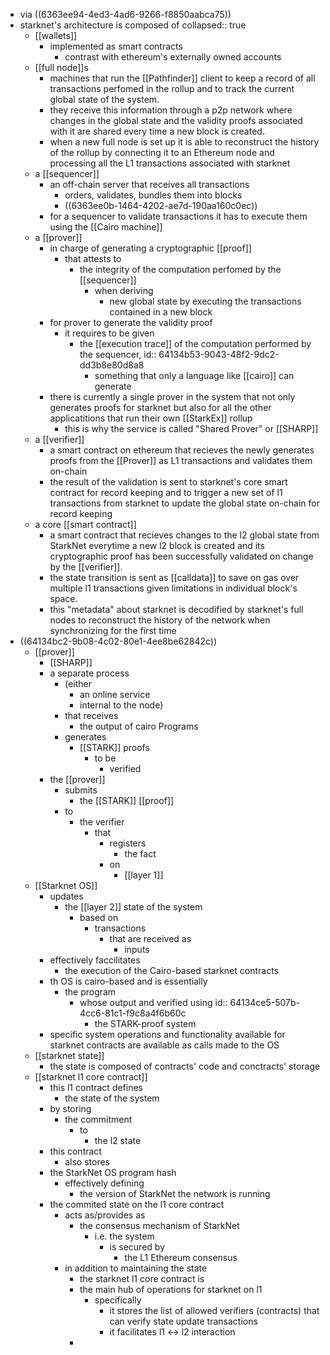 - via ((6363ee94-4ed3-4ad6-9266-f8850aabca75))
- starknet's architecture is composed of
  collapsed:: true
	- [[wallets]]
		- implemented as smart contracts
			- contrast with ethereum's externally owned accounts
	- [[full node]]s
		- machines that run the [[Pathfinder]] client to keep a record of all transactions perfomed in the rollup and to track the current global state of the system.
		- they receive this information through a p2p network where changes in the global state and the validity proofs associated with it are shared every time a new block is created.
		- when a new full node is set up it is able to reconstruct the history of the rollup by connecting it to an Ethereum node and processing all the L1 transactions associated with starknet
	- a [[sequencer]]
		- an off-chain server that receives all transactions
			- orders, validates, bundles them into blocks
			- ((6363ee0b-1464-4202-ae7d-190aa160c0ec))
		- for a sequencer to validate transactions it has to execute them using the [[Cairo machine]]
	- a [[prover]]
		- in charge of generating a  cryptographic [[proof]]
			- that attests to
				- the integrity of the computation perfomed by the [[sequencer]]
					- when deriving
						- new global state by executing the transactions contained in a new block
		- for prover to generate the validity proof
			- it requires to be given
				- the [[execution trace]] of the computation performed by the sequencer,
				  id:: 64134b53-9043-48f2-9dc2-dd3b8e80d8a8
					- something that only a language like [[cairo]] can generate
		- there is currently a single prover in the system that not only generates proofs for starknet but also for all the other applicatitions that run their own [[StarkEx]] rollup
			- this is why the service is called "Shared Prover" or [[SHARP]]
	- a [[verifier]]
		- a smart contract on ethereum that recieves the newly generates proofs from the [[Prover]] as L1 transactions and validates them on-chain
		- the result of the validation is sent to starknet's core smart contract for record keeping and to trigger a new set of l1 transactions from starknet to update the global state on-chain for record keeping
	- a core [[smart contract]]
		- a smart contract that recieves changes to the l2 global state from StarkNet everytime a new l2 block is created and its cryptographic proof has been successfully validated on change by the [[verifier]].
		- the state transition is sent as [[calldata]] to save on gas over multiple l1 transactions given limitations in individual block's space.
		- this "metadata" about starknet is decodified by starknet's full nodes to reconstruct the history of the network when synchronizing for the first time
- ((64134bc2-9b08-4c02-80e1-4ee8be62842c))
	- [[prover]]
		- [[SHARP]]
		- a separate process
			- (either
				- an online service
				- internal to the node)
			- that receives
				- the output of cairo Programs
			- generates
				- [[STARK]] proofs
					- to be
						- verified
		- the [[prover]]
			- submits
				- the [[STARK]] [[proof]]
			- to
				- the verifier
					- that
						- registers
							- the fact
						- on
							- [[layer 1]]
	- [[Starknet OS]]
		- updates
			- the [[layer 2]] state of the system
				- based on
					- transactions
						- that are received as
							- inputs
		- effectively faccilitates
			- the execution of the Cairo-based starknet contracts
		- th OS is cairo-based and is essentially
			- the program
				- whose output and verified using
				  id:: 64134ce5-507b-4cc6-81c1-f9c8a4f6b60c
					- the STARK-proof system
		- specific system operations and functionality available for starknet contracts are available as calls made to the OS
	- [[starknet state]]
		- the state is composed of contracts' code and conctracts' storage
	- [[starknet l1 core contract]]
		- this l1 contract defines
			- the state of the system
		- by storing
			- the commitment
				- to
					- the l2 state
		- this contract
			- also stores
		- the StarkNet OS program hash
			- effectively defining
				- the version of StarkNet the network is running
		- the commited state on the l1 core contract
			- acts as/provides as
				- the consensus mechanism of StarkNet
					- i.e. the system
						- is secured by
							- the L1 Ethereum consensus
			- in addition to maintaining the state
				- the starknet l1 core contract is
				- the main hub of operations for starknet on l1
					- specifically
						- it stores the list of allowed verifiers (contracts) that can verify state update transactions
						- it facilitates l1 <-> l2 interaction
				-